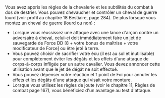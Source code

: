 ﻿---
id: combat_feats_fr.md#chevalier
name: Chevalier
---
Vous avez appris les règles de la chevalerie et les subtilités du combat à dos de destrier. Vous pouvez chevaucher et contrôler un cheval de guerre lourd (voir profil au chapitre 18 Bestiaire, page 284). De plus lorsque vous montez un cheval de guerre (lourd ou non) :

* Lorsque vous réussissez une attaque avec une lance d'arçon contre un adversaire à cheval, celui-ci doit immédiatement faire un jet de sauvegarde de Force DD [8 + votre bonus de maîtrise + votre modificateur de Force] ou être jeté à terre.
* Vous pouvez choisir de sacrifier votre écu (il est au sol et inutilisable) pour complètement éviter les dégâts et les effets d'une attaque de corps-à-corps infligée par un autre cavalier. Vous devez annoncer cette utilisation avant que le jet de dégât ne soit effectué.
* Vous pouvez dépenser votre réaction et 1 point de Foi pour annuler les effets et les dégâts d'une attaque qui visait votre monture.
* Lorsque vous utilisez les règles de joute (voir le chapitre 11, Règles de combat page 167), vous bénéficiez d'un avantage au test d'attaque.

